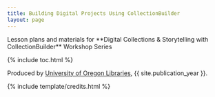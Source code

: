 ```yaml
---
title: Building Digital Projects Using CollectionBuilder
layout: page
---
```


<div class="text-center pt-3" markdown="1">
Lesson plans and materials for **Digital Collections & Storytelling with CollectionBuilder** Workshop Series

</div>

{% include toc.html %}

Produced by [University of Oregon Libraries](https://library.uoregon.edu/), {{ site.publication_year }}.

{% include template/credits.html %}

